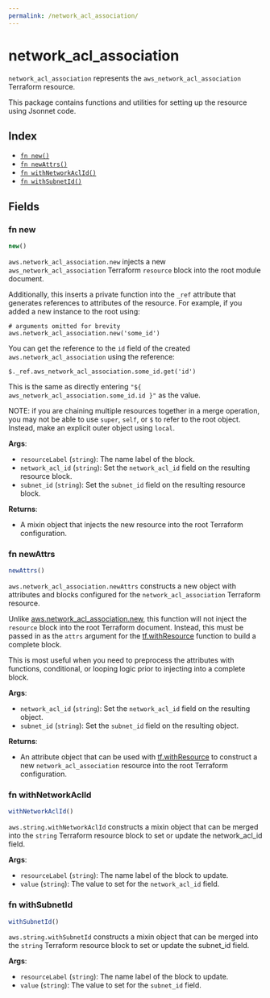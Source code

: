 ```yaml
---
permalink: /network_acl_association/
---
```


# network_acl_association

`network_acl_association` represents the `aws_network_acl_association` Terraform resource.



This package contains functions and utilities for setting up the resource using Jsonnet code.


## Index

* [`fn new()`](#fn-new)
* [`fn newAttrs()`](#fn-newattrs)
* [`fn withNetworkAclId()`](#fn-withnetworkaclid)
* [`fn withSubnetId()`](#fn-withsubnetid)

## Fields

### fn new

```ts
new()
```


`aws.network_acl_association.new` injects a new `aws_network_acl_association` Terraform `resource`
block into the root module document.

Additionally, this inserts a private function into the `_ref` attribute that generates references to attributes of the
resource. For example, if you added a new instance to the root using:

    # arguments omitted for brevity
    aws.network_acl_association.new('some_id')

You can get the reference to the `id` field of the created `aws.network_acl_association` using the reference:

    $._ref.aws_network_acl_association.some_id.get('id')

This is the same as directly entering `"${ aws_network_acl_association.some_id.id }"` as the value.

NOTE: if you are chaining multiple resources together in a merge operation, you may not be able to use `super`, `self`,
or `$` to refer to the root object. Instead, make an explicit outer object using `local`.

**Args**:
  - `resourceLabel` (`string`): The name label of the block.
  - `network_acl_id` (`string`): Set the `network_acl_id` field on the resulting resource block.
  - `subnet_id` (`string`): Set the `subnet_id` field on the resulting resource block.

**Returns**:
- A mixin object that injects the new resource into the root Terraform configuration.


### fn newAttrs

```ts
newAttrs()
```


`aws.network_acl_association.newAttrs` constructs a new object with attributes and blocks configured for the `network_acl_association`
Terraform resource.

Unlike [aws.network_acl_association.new](#fn-new), this function will not inject the `resource`
block into the root Terraform document. Instead, this must be passed in as the `attrs` argument for the
[tf.withResource](https://github.com/tf-libsonnet/core/tree/main/docs#fn-withresource) function to build a complete block.

This is most useful when you need to preprocess the attributes with functions, conditional, or looping logic prior to
injecting into a complete block.

**Args**:
  - `network_acl_id` (`string`): Set the `network_acl_id` field on the resulting object.
  - `subnet_id` (`string`): Set the `subnet_id` field on the resulting object.

**Returns**:
  - An attribute object that can be used with [tf.withResource](https://github.com/tf-libsonnet/core/tree/main/docs#fn-withresource) to construct a new `network_acl_association` resource into the root Terraform configuration.


### fn withNetworkAclId

```ts
withNetworkAclId()
```

`aws.string.withNetworkAclId` constructs a mixin object that can be merged into the `string`
Terraform resource block to set or update the network_acl_id field.



**Args**:
  - `resourceLabel` (`string`): The name label of the block to update.
  - `value` (`string`): The value to set for the `network_acl_id` field.


### fn withSubnetId

```ts
withSubnetId()
```

`aws.string.withSubnetId` constructs a mixin object that can be merged into the `string`
Terraform resource block to set or update the subnet_id field.



**Args**:
  - `resourceLabel` (`string`): The name label of the block to update.
  - `value` (`string`): The value to set for the `subnet_id` field.
